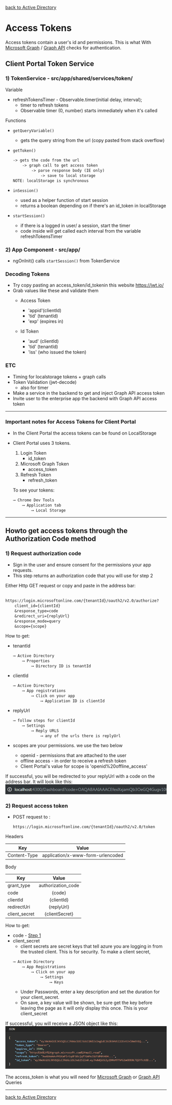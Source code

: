 <a name="access_token"></a>

[back to Active Directory](../README.md/#ad)


# **Access Tokens**
Access tokens contain a user's id and permissions. This is what With [Microsoft Graph](./Microsoft-Graph.md/#microsoftusers) / [Graph API](./Graph-API.md/#graph) checks for authentication.


## Client Portal Token Service

###  1) TokenService - src/app/shared/services/token/

Variable
- refreshTokensTimer - Observable.timer(initial delay, interval);
    - timer to refresh tokens
    - Observable timer (0, number) starts immediately when it's called

Functions
- <code>getQueryVariable()</code>
    - gets the query string from the url (copy pasted from stack overflow)
- <code>getToken()</code>
    ```
    -> gets the code from the url
        -> graph call to get access token
            -> parse response body (IE only)
                -> save to local storage
    NOTE: localStorage is synchronous
    ```
- <code>inSession()</code>
    - used as a helper function of start session
    - returns a boolean depending on if there's an id_token in localStorage

- <code>startSession()</code>
    - if there is a logged in user/ a session, start the timer
    - code inside will get called each interval from the variable refreshTokensTimer

###  2) App Component - src/app/
- ngOnInit() calls <code>startSession()</code> from TokenService

### Decoding Tokens
- Try copy pasting an access_token/id_tokenin this website https://jwt.io/
- Grab values like these and validate them
    - Access Token
        - 'appid'(clientId)
        - 'tid' (tenantId)
        - 'exp' (expires in)

    - Id Token
        - 'aud' (clientId)
        - 'tid' (tenantId)
        - 'iss' (who issued the token)

### ETC
- Timing for localstorage tokens + graph calls
- Token Validation (jwt-decode)
    - also for timer
- Make a service in the backend to get and inject Graph API access token
- Invite user to the enterprise app the backend with Graph API access token

-----

### Important notes for Access Tokens for Client Portal

- In the Client Portal the access tokens can be found on LocalStorage
- Client Portal uses 3 tokens.

    1) Login Token
        - id_token
    2) Microsoft Graph Token
        - access_token
    3) Refresh Token
        - refresh_token

    To see your tokens:
    ```
    ⟶ Chrome Dev Tools
        ⟶ Application tab
            ⟶ Local Storage
    ```

----

## Howto get access tokens through the Authorization Code method

<a name="step1"></a>

### 1) Request authorization code
- Sign in the user and ensure consent for the permissions your app requests.
- This step returns an authorization code that you will use for step 2

Either Http GET request or copy and paste in the address bar:
```
    https://login.microsoftonline.com/{tenantId}/oauth2/v2.0/authorize?
    client_id={clientId}
    &response_type=code
    &redirect_uri={replyUrl}
    &response_mode=query
    &scope={scope}
```
How to get:

- tenantId
    ```
    ⟶ Active Directory
        ⟶ Properties
            ⟶ Directory ID is tenantId
    ```

- clientId
    ```
    ⟶ Active Directory
        ⟶ App registrations
            ⟶ Click on your app
                ⟶ Application ID is clientId
    ```

- replyUrl
    ```
    ⟶ follow steps for clientId
        ⟶ Settings
            ⟶ Reply URLS
                ⟶ any of the urls there is replyUrl
    ```

- scopes are your permissions. we use the two below
    - openid - permissions that are attached to the user
    - offline access - in order to receive a refresh token
    - Client Portal's value for scope is 'openid%20offline_access'

If successful, you will be redirected to your replyUrl with a code on the address bar. It will look like this:
<img src="../assets/authorize.png" >

### 2) Request access token
 - POST request to :
    ```
    https://login.microsoftonline.com/{tenantId}/oauth2/v2.0/token
    ```
Headers

| Key        | Value
| ------------- |:-------------:|
| Content-Type  | application/x-www-form-urlencoded|

Body

| Key        | Value
| ------------- |:-------------:|
| grant_type  | authorization_code|
| code  | {code}|
| clientId  | {clientId}|
| redirectUri  | {replyUrl}|
| client_secret  | {clientSecret}|

How to get:

- code - [Step 1](#step1)
- client_secret
    - client secrets are secret keys that tell azure you are logging in from the trusted client. This is for security. To make a client secret,
    ```
    ⟶ Active Directory
        ⟶ App Registrations
            ⟶ Click on your app
                ⟶ Settings
                    ⟶ Keys
    ```
    - Under Passwords, enter a key description and set the duration for your client_secret.
    - On save, a key value will be shown, be sure get the key before leaving the page as it will only display this once. This is your client_secret

If successful, you will receive a JSON object like this:
<img src="../assets/access-token.png" >

The access_token is what you will need for [Microsoft Graph](./Microsoft-Graph.md/#microsoftgraph) or [Graph API](./Graph-API.md/#graph) Queries

---

[back to Active Directory](../README.md/#ad)

